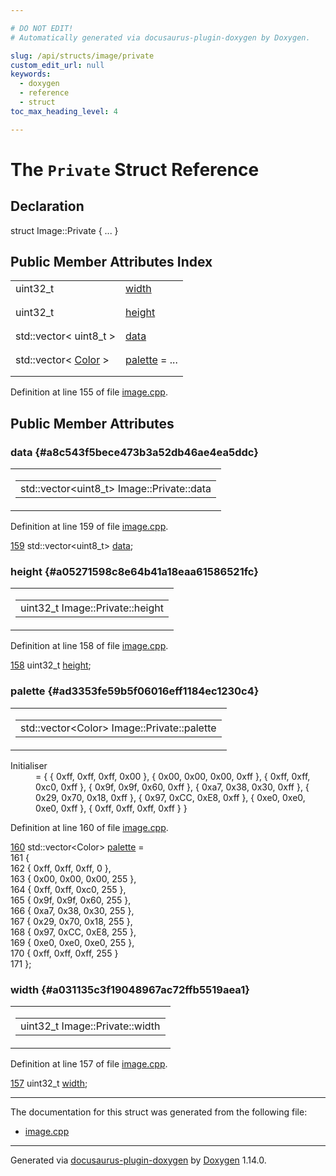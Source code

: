 ```yaml
---

# DO NOT EDIT!
# Automatically generated via docusaurus-plugin-doxygen by Doxygen.

slug: /api/structs/image/private
custom_edit_url: null
keywords:
  - doxygen
  - reference
  - struct
toc_max_heading_level: 4

---
```


<div class="doxyPage">

# The `Private` Struct Reference



## Declaration

<div class="doxyDeclaration">
struct Image::Private { ... }
</div>

## Public Member Attributes Index

<table class="doxyMembersIndex">

<tr class="doxyMemberIndexItem">
<td class="doxyMemberIndexItemType" align="left" valign="top">uint32_t</td>
<td class="doxyMemberIndexItemName" align="left" valign="top"><a href="#a031135c3f19048967ac72ffb5519aea1">width</a></td>
</tr>
<tr class="doxyMemberIndexDescription">
<td class="doxyMemberIndexDescriptionLeft"></td>
<td class="doxyMemberIndexDescriptionRight">
</td>
</tr>
<tr class="doxyMemberIndexSeparator">
<td class="doxyMemberIndexSeparator" colspan="2"></td>
</tr>

<tr class="doxyMemberIndexItem">
<td class="doxyMemberIndexItemType" align="left" valign="top">uint32_t</td>
<td class="doxyMemberIndexItemName" align="left" valign="top"><a href="#a05271598c8e64b41a18eaa61586521fc">height</a></td>
</tr>
<tr class="doxyMemberIndexDescription">
<td class="doxyMemberIndexDescriptionLeft"></td>
<td class="doxyMemberIndexDescriptionRight">
</td>
</tr>
<tr class="doxyMemberIndexSeparator">
<td class="doxyMemberIndexSeparator" colspan="2"></td>
</tr>

<tr class="doxyMemberIndexItem">
<td class="doxyMemberIndexItemType" align="left" valign="top">std::vector&lt; uint8_t &gt;</td>
<td class="doxyMemberIndexItemName" align="left" valign="top"><a href="#a8c543f5bece473b3a52db46ae4ea5ddc">data</a></td>
</tr>
<tr class="doxyMemberIndexDescription">
<td class="doxyMemberIndexDescriptionLeft"></td>
<td class="doxyMemberIndexDescriptionRight">
</td>
</tr>
<tr class="doxyMemberIndexSeparator">
<td class="doxyMemberIndexSeparator" colspan="2"></td>
</tr>

<tr class="doxyMemberIndexItem">
<td class="doxyMemberIndexItemType" align="left" valign="top">std::vector&lt; <a href="/web-doxygen/docs/api/structs/color">Color</a> &gt;</td>
<td class="doxyMemberIndexItemName" align="left" valign="top"><a href="#ad3353fe59b5f06016eff1184ec1230c4">palette</a> = ...</td>
</tr>
<tr class="doxyMemberIndexDescription">
<td class="doxyMemberIndexDescriptionLeft"></td>
<td class="doxyMemberIndexDescriptionRight">
</td>
</tr>
<tr class="doxyMemberIndexSeparator">
<td class="doxyMemberIndexSeparator" colspan="2"></td>
</tr>

</table>


Definition at line 155 of file <a href="/web-doxygen/docs/api/files/src/image-cpp">image.cpp</a>.

<div class="doxySectionDef">

## Public Member Attributes

### data {#a8c543f5bece473b3a52db46ae4ea5ddc}

<div class="doxyMemberItem">
<div class="doxyMemberProto">
<table class="doxyMemberLabels">
<tr class="doxyMemberLabels">
<td class="doxyMemberLabelsLeft">
<table class="doxyMemberName">
<tr>
<td class="doxyMemberName">std::vector&lt;uint8_t&gt; Image::Private::data</td>
</tr>
</table>
</td>
</tr>
</table>
</div>
<div class="doxyMemberDoc">



Definition at line 159 of file <a href="/web-doxygen/docs/api/files/src/image-cpp">image.cpp</a>.

<div class="doxyProgramListing">

<div class="doxyCodeLine"><span class="doxyLineNumber"><a href="#a8c543f5bece473b3a52db46ae4ea5ddc">159</a></span><span class="doxyLineContent"><span class="doxyHighlight">  std::vector&lt;uint8_t&gt; <a href="#a8c543f5bece473b3a52db46ae4ea5ddc">data</a>;</span></span></div>

</div>

</div>
</div>

### height {#a05271598c8e64b41a18eaa61586521fc}

<div class="doxyMemberItem">
<div class="doxyMemberProto">
<table class="doxyMemberLabels">
<tr class="doxyMemberLabels">
<td class="doxyMemberLabelsLeft">
<table class="doxyMemberName">
<tr>
<td class="doxyMemberName">uint32_t Image::Private::height</td>
</tr>
</table>
</td>
</tr>
</table>
</div>
<div class="doxyMemberDoc">



Definition at line 158 of file <a href="/web-doxygen/docs/api/files/src/image-cpp">image.cpp</a>.

<div class="doxyProgramListing">

<div class="doxyCodeLine"><span class="doxyLineNumber"><a href="#a05271598c8e64b41a18eaa61586521fc">158</a></span><span class="doxyLineContent"><span class="doxyHighlight">  uint32_t <a href="#a05271598c8e64b41a18eaa61586521fc">height</a>;</span></span></div>

</div>

</div>
</div>

### palette {#ad3353fe59b5f06016eff1184ec1230c4}

<div class="doxyMemberItem">
<div class="doxyMemberProto">
<table class="doxyMemberLabels">
<tr class="doxyMemberLabels">
<td class="doxyMemberLabelsLeft">
<table class="doxyMemberName">
<tr>
<td class="doxyMemberName">std::vector&lt;Color&gt; Image::Private::palette</td>
</tr>
</table>
</td>
</tr>
</table>
</div>
<div class="doxyMemberDoc">



<dl class="doxySectionUser">
<dt>Initialiser</dt>
<dd>
<div class="doxyVerbatim">=
  {
    { 0xff, 0xff, 0xff, 0x00 },
    { 0x00, 0x00, 0x00, 0xff },
    { 0xff, 0xff, 0xc0, 0xff },
    { 0x9f, 0x9f, 0x60, 0xff },
    { 0xa7, 0x38, 0x30, 0xff },
    { 0x29, 0x70, 0x18, 0xff },
    { 0x97, 0xCC, 0xE8, 0xff },
    { 0xe0, 0xe0, 0xe0, 0xff },
    { 0xff, 0xff, 0xff, 0xff }
  }
</div>
</dd>
</dl>

Definition at line 160 of file <a href="/web-doxygen/docs/api/files/src/image-cpp">image.cpp</a>.

<div class="doxyProgramListing">

<div class="doxyCodeLine"><span class="doxyLineNumber"><a href="#ad3353fe59b5f06016eff1184ec1230c4">160</a></span><span class="doxyLineContent"><span class="doxyHighlight">  std::vector&lt;Color&gt; <a href="#ad3353fe59b5f06016eff1184ec1230c4">palette</a> =</span></span></div>
<div class="doxyCodeLine"><span class="doxyLineNumber">161</span><span class="doxyLineContent"><span class="doxyHighlight">  {</span></span></div>
<div class="doxyCodeLine"><span class="doxyLineNumber">162</span><span class="doxyLineContent"><span class="doxyHighlight">    { 0xff, 0xff, 0xff, 0 },</span></span></div>
<div class="doxyCodeLine"><span class="doxyLineNumber">163</span><span class="doxyLineContent"><span class="doxyHighlight">    { 0x00, 0x00, 0x00, 255 },</span></span></div>
<div class="doxyCodeLine"><span class="doxyLineNumber">164</span><span class="doxyLineContent"><span class="doxyHighlight">    { 0xff, 0xff, 0xc0, 255 },</span></span></div>
<div class="doxyCodeLine"><span class="doxyLineNumber">165</span><span class="doxyLineContent"><span class="doxyHighlight">    { 0x9f, 0x9f, 0x60, 255 },</span></span></div>
<div class="doxyCodeLine"><span class="doxyLineNumber">166</span><span class="doxyLineContent"><span class="doxyHighlight">    { 0xa7, 0x38, 0x30, 255 },</span></span></div>
<div class="doxyCodeLine"><span class="doxyLineNumber">167</span><span class="doxyLineContent"><span class="doxyHighlight">    { 0x29, 0x70, 0x18, 255 },</span></span></div>
<div class="doxyCodeLine"><span class="doxyLineNumber">168</span><span class="doxyLineContent"><span class="doxyHighlight">    { 0x97, 0xCC, 0xE8, 255 },</span></span></div>
<div class="doxyCodeLine"><span class="doxyLineNumber">169</span><span class="doxyLineContent"><span class="doxyHighlight">    { 0xe0, 0xe0, 0xe0, 255 },</span></span></div>
<div class="doxyCodeLine"><span class="doxyLineNumber">170</span><span class="doxyLineContent"><span class="doxyHighlight">    { 0xff, 0xff, 0xff, 255 }</span></span></div>
<div class="doxyCodeLine"><span class="doxyLineNumber">171</span><span class="doxyLineContent"><span class="doxyHighlight">  };</span></span></div>

</div>

</div>
</div>

### width {#a031135c3f19048967ac72ffb5519aea1}

<div class="doxyMemberItem">
<div class="doxyMemberProto">
<table class="doxyMemberLabels">
<tr class="doxyMemberLabels">
<td class="doxyMemberLabelsLeft">
<table class="doxyMemberName">
<tr>
<td class="doxyMemberName">uint32_t Image::Private::width</td>
</tr>
</table>
</td>
</tr>
</table>
</div>
<div class="doxyMemberDoc">



Definition at line 157 of file <a href="/web-doxygen/docs/api/files/src/image-cpp">image.cpp</a>.

<div class="doxyProgramListing">

<div class="doxyCodeLine"><span class="doxyLineNumber"><a href="#a031135c3f19048967ac72ffb5519aea1">157</a></span><span class="doxyLineContent"><span class="doxyHighlight">  uint32_t <a href="#a031135c3f19048967ac72ffb5519aea1">width</a>;</span></span></div>

</div>

</div>
</div>

</div>

<hr/>

The documentation for this struct was generated from the following file:

<ul>
<li><a href="/web-doxygen/docs/api/files/src/image-cpp">image.cpp</a></li>
</ul>

<hr/>

<p class="doxyGeneratedBy">Generated via <a href="https://github.com/xpack/docusaurus-plugin-doxygen">docusaurus-plugin-doxygen</a> by <a href="https://www.doxygen.nl">Doxygen</a> 1.14.0.</p>

</div>
